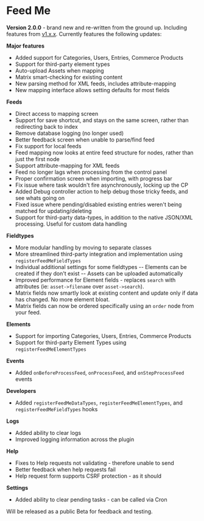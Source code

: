 # Feed Me

**Version 2.0.0** - brand new and re-written from the ground up. Including features from [v1.x.x](https://github.com/engram-design/FeedMe). Currently features the following updates:

**Major features**
- Added support for Categories, Users, Entries, Commerce Products
- Support for third-party element types
- Auto-upload Assets when mapping
- Matrix smart-checking for existing content
- New parsing method for XML feeds, includes attribute-mapping
- New mapping interface allows setting defaults for most fields


**Feeds**
- Direct access to mapping screen
- Support for save shortcut, and stays on the same screen, rather than redirecting back to index
- Remove database logging (no longer used)
- Better feedback screen when unable to parse/find feed
- Fix support for local feeds
- Feed mapping now looks at entire feed structure for nodes, rather than just the first node
- Support attribute-mapping for XML feeds
- Feed no longer lags when processing from the control panel
- Proper confirmation screen when importing, with progress bar
- Fix issue where task wouldn't fire asynchronously, locking up the CP
- Added Debug controller action to help debug those tricky feeds, and see whats going on
- Fixed issue where pending/disabled existing entries weren't being matched for updating/deleting
- Support for third-party data-types, in addition to the native JSON/XML processing. Useful for custom data handling


**Fieldtypes**
- More modular handling by moving to separate classes
- More streamlined third-party integration and implementation using `registerFeedMeFieldTypes`
- Individual additional settings for some fieldtypes
-- Elements can be created if they don't exist
-- Assets can be uploaded automatically
- Improved performance for Element fields - replaces `search` with attributes (ie: `asset->filename` over `asset->search`).
- Matrix fields now smartly look at existing content and update only if data has changed. No more element bloat.
- Matrix fields can now be ordered specifically using an `order` node from your feed.

**Elements**
- Support for importing Categories, Users, Entries, Commerce Products
- Support for third-party Element Types using `registerFeedMeElementTypes`


**Events**
- Added `onBeforeProcessFeed`, `onProcessFeed`, and `onStepProcessFeed` events


**Developers**
- Added `registerFeedMeDataTypes`, `registerFeedMeElementTypes`, and `registerFeedMeFieldTypes` hooks


**Logs**
- Added ability to clear logs
- Improved logging information across the plugin


**Help**
- Fixes to Help requests not validating - therefore unable to send
- Better feedback when help requests fail
- Help request form supports CSRF protection - as it should


**Settings**
- Added ability to clear pending tasks - can be called via Cron


Will be released as a public Beta for feedback and testing.
